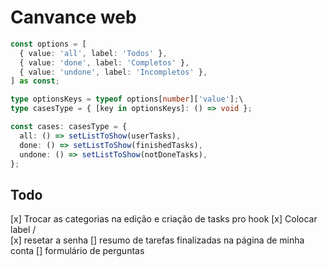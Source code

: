 # Canvance web

```ts
const options = [
  { value: 'all', label: 'Todos' },
  { value: 'done', label: 'Completos' },
  { value: 'undone', label: 'Incompletos' },
] as const;

type optionsKeys = typeof options[number]['value'];\
type casesType = { [key in optionsKeys]: () => void };

const cases: casesType = {
  all: () => setListToShow(userTasks),
  done: () => setListToShow(finishedTasks),
  undone: () => setListToShow(notDoneTasks),
};
```

## Todo

[x] Trocar as categorias na edição e criação de tasks pro hook
[x] Colocar label /\
[x] resetar a senha
[] resumo de tarefas finalizadas na página de minha conta
[] formulário de perguntas
